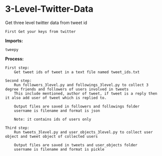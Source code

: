 # 3-Level-Twitter-Data
Get three level twitter data from tweet id 

	First Get your keys from twitter

<b>Imports:</b>

	tweepy
	
<b>Process:</b>
	
	First step:
		Get tweet ids of tweet in a text file named tweet_ids.txt
		
	Second step:
		Run followers_3level.py and followings_3level.py to collect 3 degree friends and followers of users involved in tweets
		This include mentioned, author of tweet, if tweet is a reply then it also add user of tweet which is replied to.
		
		Output files are saved in followers and followings folder
		username is filename and format is json
		
		Note: it contains ids of users only
		
	Third step:
		Run tweets_3level.py and user_objects_3level.py to collect user object and tweet object of collected users 
		
		Output files are saved in tweets and user_objects folder
		username is filename and format is pickle


